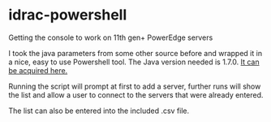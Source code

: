 # idrac-powershell
Getting the console to work on 11th gen+ PowerEdge servers

I took the java parameters from some other source before and wrapped it in a nice, easy to use Powershell tool. The Java version needed is 1.7.0. [It can be acquired here.](http://www.oracle.com/technetwork/java/javase/downloads/java-archive-downloads-javase7-521261.html)

Running the script will prompt at first to add a server, further runs will show the list and allow a user to connect to the servers that were already entered.

The list can also be entered into the included .csv file.
